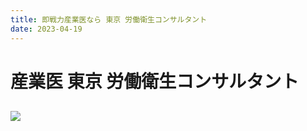 ```yaml
---
title: 即戦力産業医なら 東京 労働衛生コンサルタント
date: 2023-04-19
---
```


# 産業医 東京 労働衛生コンサルタント

## 

![](https://images.unsplash.com/photo-1675162927643-1d5e22a48265?ixlib=rb-4.0.3&ixid=MnwxMjA3fDB8MHxwaG90by1wYWdlfHx8fGVufDB8fHx8&auto=format&fit=crop&w=1235&q=80)